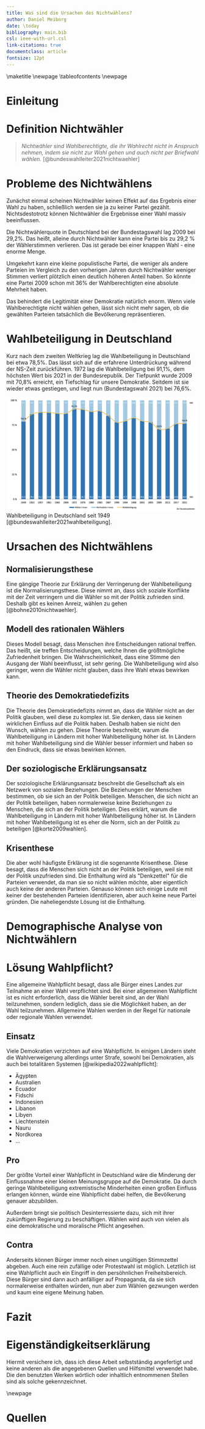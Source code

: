 ```yaml
---
title: Was sind die Ursachen des Nichtwählens?
author: Daniel Meiborg
date: \today
bibliography: main.bib
csl: ieee-with-url.csl
link-citations: true
documentclass: article
fontsize: 12pt
---
```


\maketitle
\newpage
\tableofcontents
\newpage

# Einleitung
<!-- TODO: Siehe Buch/206 -->

# Definition Nichtwähler
> *Nichtwähler sind Wahlberechtigte, die ihr Wahlrecht nicht in Anspruch nehmen,
> indem sie nicht zur Wahl gehen und auch nicht per Briefwahl wählen.*
[@bundeswahlleiter2021nichtwaehler]

# Probleme des Nichtwählens
Zunächst einmal scheinen Nichtwähler keinen Effekt auf das Ergebnis einer Wahl
zu haben, schließlich werden sie ja zu keiner Partei gezählt. Nichtsdestotrotz
können Nichtwähler die Ergebnisse einer Wahl massiv beeinflussen.

Die Nichtwählerquote in Deutschland bei der Bundestagswahl lag 2009 bei 29,2%.
Das heißt, alleine durch Nichtwähler kann eine Partei bis zu 29,2 % der
Wählerstimmen verlieren. Das ist gerade bei einer knappen Wahl - eine enorme
Menge.

Umgekehrt kann eine kleine populistische Partei, die weniger als andere Parteien
im Vergleich zu den vorherigen Jahren durch Nichtwähler weniger Stimmen verliert
plötzlich einen deutlich höheren Anteil haben. So könnte eine Partei 2009 schon
mit 36% der Wahlberechtigten eine absolute Mehrheit haben.

Das behindert die Legitimität einer Demokratie natürlich enorm. Wenn viele
Wahlberechtigte nicht wählen gehen, lässt sich nicht mehr sagen, ob die
gewählten Parteien tatsächlich die Bevölkerung repräsentieren.

# Wahlbeteiligung in Deutschland
Kurz nach dem zweiten Weltkrieg lag die Wahlbeteiligung in Deutschland bei etwa
78,5%. Das lässt sich auf die erfahrene Unterdrückung während der NS-Zeit
zurückführen. 1972 lag die Wahlbeteiligung bei 91,1%, dem höchsten Wert bis 2021
in der Bundesrepublik. Der Tiefpunkt wurde 2009 mit 70,8% erreicht, ein
Tiefschlag für unsere Demokratie. Seitdem ist sie wieder etwas gestiegen, und
liegt nun (Bundestagswahl 2021) bei 76,6%.

![](images/Statistik-Wahlbeteiligung-Deutschland-seit-1949.png)
Wahlbeteiligung in Deutschland seit 1949 [@bundeswahlleiter2021wahlbeteiligung].

# Ursachen des Nichtwählens

## Normalisierungsthese
Eine gängige Theorie zur Erklärung der Verringerung der Wahlbeteiligung ist die
Normalisierungsthese. Diese nimmt an, dass sich soziale Konflikte mit der Zeit
verringern und die Wähler so mit der Politik zufrieden sind. Deshalb gibt es
keinen Anreiz, wählen zu gehen [@bohne2010nichtwaehler].

## Modell des rationalen Wählers
Dieses Modell besagt, dass Menschen ihre Entscheidungen rational treffen. Das
heißt, sie treffen Entscheidungen, welche Ihnen die größtmögliche Zufriedenheit
bringen. Die Wahrscheinlichkeit, dass eine Stimme den Ausgang der Wahl
beeinflusst, ist sehr gering. Die Wahlbeteiligung wird also geringer, wenn die
Wähler nicht glauben, dass ihre Wahl etwas bewirken kann.

## Theorie des Demokratiedefizits
Die Theorie des Demokratiedefizits nimmt an, dass die Wähler nicht an der Politik
glauben, weil diese zu komplex ist. Sie denken, dass sie keinen wirklichen
Einfluss auf die Politik haben. Deshalb haben sie nicht den Wunsch, wählen zu
gehen. Diese Theorie beschreibt, warum die Wahlbeteiligung in Ländern mit
hoher Wahlbeteiligung höher ist. In Ländern mit hoher Wahlbeteiligung sind
die Wähler besser informiert und haben so den Eindruck, dass sie etwas
bewirken können.

## Der soziologische Erklärungsansatz
Der soziologische Erklärungsansatz beschreibt die Gesellschaft als ein Netzwerk
von sozialen Beziehungen. Die Beziehungen der Menschen bestimmen, ob sie sich an
der Politik beteiligen. Menschen, die sich nicht an der Politik beteiligen,
haben normalerweise keine Beziehungen zu Menschen, die sich an der Politik
beteiligen. Dies erklärt, warum die Wahlbeteiligung in Ländern mit hoher
Wahlbeteiligung höher ist. In Ländern mit hoher Wahlbeteiligung ist es eher die
Norm, sich an der Politik zu beteiligen [@korte2009wahlen].

## Krisenthese
Die aber wohl häufigste Erklärung ist die sogenannte Krisenthese. Diese besagt,
dass die Menschen sich nicht an der Politik beteiligen, weil sie mit der Politik
unzufrieden sind. Die Enthaltung wird als "Denkzettel" für die Parteien
verwendet, da man sie so nicht wählen möchte, aber eigentlich auch keine der
anderen Parteien. Genauso können sich einige Leute mit keiner der bestehenden
Parteien identifizieren, aber auch keine neue Partei gründen. Die naheliegendste
Lösung ist die Enthaltung.

# Demographische Analyse von Nichtwählern

# Lösung Wahlpflicht?
Eine allgemeine Wahlpflicht besagt, dass alle Bürger eines Landes zur Teilnahme
an einer Wahl verpflichtet sind. Bei einer allgemeinen Wahlpflicht ist es nicht
erforderlich, dass die Wähler bereit sind, an der Wahl teilzunehmen, sondern
lediglich, dass sie die Möglichkeit haben, an der Wahl teilzunehmen. Allgemeine
Wahlen werden in der Regel für nationale oder regionale Wahlen verwendet.

## Einsatz
Viele Demokratien verzichten auf eine Wahlpflicht. In einigen Ländern steht die
Wahlverweigerung allerdings unter Strafe, sowohl bei Demokratien, als auch bei
totalitären Systemen [@wikipedia2022wahlpflicht]:

- Ägypten
- Australien
- Ecuador
- Fidschi
- Indonesien
- Libanon
- Libyen
- Liechtenstein
- Nauru
- Nordkorea
- ...

## Pro
Der größte Vorteil einer Wahlpflicht in Deutschland wäre die Minderung der
Einflussnahme einer kleinen Meinungsgruppe auf die Demokratie. Da durch geringe
Wahlbeteiligung extremistische Minderheiten einen großen Einfluss erlangen
können, würde eine Wahlpflicht dabei helfen, die Bevölkerung genauer abzubilden.

Außerdem bringt sie politisch Desinterressierte dazu, sich mit ihrer zukünftigen
Regierung zu beschäftigen. Wählen wird auch von vielen als eine demokratische
und moralische Pflicht angesehen.

## Contra
Anderseits können Bürger immer noch einen ungültigen Stimmzettel abgeben. Auch
eine rein zufällige oder Protestwahl ist möglich. Letztlich ist eine Wahlpflicht
auch ein Eingriff in den persöhnlichen Freiheitsbereich. Diese Bürger sind dann
auch anfälliger auf Propaganda, da sie sich normalerweise enthalten würden, nun
aber zum Wählen gezwungen werden und kaum eine eigene Meinung haben.

# Fazit
<!-- TODO: Fazit -->

# Eigenständigkeitserklärung
Hiermit versichere ich, dass ich diese Arbeit selbstständig angefertigt und
keine anderen als die angegebenen Quellen und Hilfsmittel verwendet habe. Die
den benutzten Werken wörtlich oder inhaltlich entnommenen Stellen sind als
solche gekennzeichnet.

\newpage

# Quellen